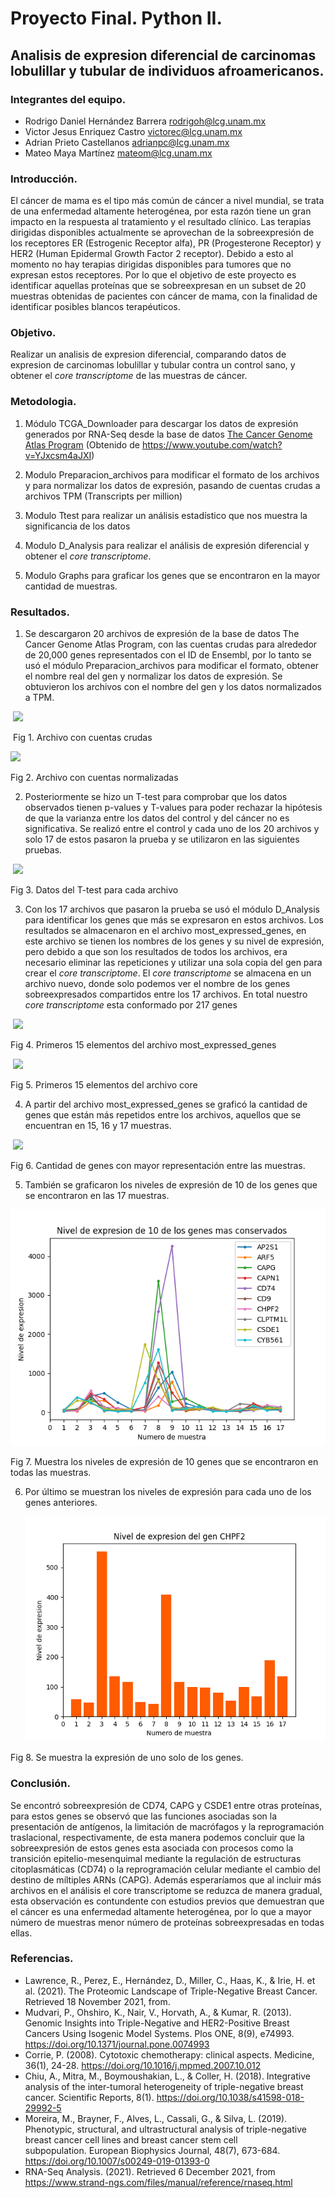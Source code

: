#  Proyecto Final. Python II.

## Analisis de expresion diferencial de carcinomas lobulillar y tubular de individuos afroamericanos. 

### Integrantes del equipo. 

- Rodrigo Daniel Hernández Barrera [rodrigoh@lcg.unam.mx](mailto:rodrigoh@lcg.unam.mx) 
- Victor Jesus Enriquez Castro [victorec@lcg.unam.mx](mailto:victorec@lcg.unam.mx)
- Adrian Prieto Castellanos [adrianpc@lcg.unam.mx](mailto:adrianpc@lcg.unam.mx)
- Mateo Maya Martínez [mateom@lcg.unam.mx](mailto:mateom@lcg.unam.mx)



### Introducción.

El cáncer de mama es el tipo más común de cáncer a nivel mundial, se trata de una enfermedad altamente heterogénea, por esta razón tiene un gran impacto en la respuesta al tratamiento y el resultado clínico.
Las terapias dirigidas disponibles actualmente se aprovechan de la sobreexpresión de los receptores ER (Estrogenic Receptor alfa), PR (Progesterone Receptor) y HER2 (Human Epidermal Growth Factor 2 receptor).
Debido a esto al momento no hay terapias dirigidas disponibles para tumores que no expresan estos receptores. Por lo que el objetivo de este proyecto es identificar aquellas proteínas que se sobreexpresan en un subset de 20 muestras obtenidas de pacientes con cáncer de mama, con la finalidad de identificar posibles blancos terapéuticos.



### Objetivo. 

Realizar un analisis de expresion diferencial, comparando datos de expresion de carcinomas lobulillar y tubular contra un control sano, y obtener el *core transcriptome* de las muestras de cáncer.



### Metodologia. 

1. Módulo TCGA_Downloader para descargar los datos de expresión generados por RNA-Seq desde la base de datos [The Cancer Genome Atlas Program](https://www.cancer.gov/about-nci/organization/ccg/research/structural-genomics/tcga) (Obtenido de https://www.youtube.com/watch?v=YJxcsm4aJXI)

2. Modulo Preparacion_archivos para modificar el formato de los archivos y para normalizar los datos de expresión, pasando de cuentas crudas a archivos TPM (Transcripts per million)
3. Modulo Ttest para realizar un análisis estadístico que nos muestra la significancia de los datos
4. Modulo D_Analysis para realizar el análisis de expresión diferencial y obtener el *core transcriptome*. 
5. Modulo Graphs para graficar los genes que se encontraron en la mayor cantidad de muestras. 



### Resultados. 

1. Se descargaron 20 archivos de expresión de la base de datos The Cancer Genome Atlas Program, con las cuentas crudas para alrededor de 20,000 genes representados con el ID de Ensembl, por lo tanto se usó el módulo Preparacion_archivos para modificar el formato, obtener el nombre real del gen y normalizar los datos de expresión. Se obtuvieron los archivos con el nombre del gen y los datos normalizados a TPM.  

​			                              		   	![](/output/archivo_crudo.jpeg)					

​														Fig 1. Archivo con cuentas crudas



![](/output/archivo_norm.jpeg)

Fig 2. Archivo con cuentas normalizadas 



2. Posteriormente se hizo un T-test para comprobar que los datos observados tienen p-values y T-values para poder rechazar la hipótesis de que la varianza entre los datos del control y del cáncer no es significativa. Se realizó entre el control y cada uno de los 20 archivos y solo 17 de estos pasaron la prueba y se utilizaron en las siguientes pruebas. 

   

​		                               ![](/output/tabla_pvalue.jpeg)      

Fig 3. Datos del T-test para cada archivo



3. Con los 17 archivos que pasaron la prueba se usó el módulo D_Analysis para identificar los genes que más se expresaron en estos archivos. Los resultados se almacenaron en el archivo most_expressed_genes, en este archivo se tienen los nombres de los genes y su nivel de expresión, pero debido a que son los resultados de todos los archivos, era necesario eliminar las repeticiones y utilizar una sola copia del gen para crear el *core transcriptome*.  El *core transcriptome* se almacena en un archivo nuevo, donde solo podemos ver el nombre de los genes sobreexpresados compartidos entre los 17 archivos. En total nuestro *core transcriptome* esta conformado por 217 genes 

​											![](/output/most2.jpeg)	

Fig 4. Primeros 15 elementos del archivo most_expressed_genes



​							                       				![](/output/core.jpeg)

Fig 5. Primeros 15 elementos del archivo core



4. A partir del archivo most_expressed_genes se graficó la cantidad de genes que están más repetidos entre los archivos, aquellos que se encuentran en 15, 16 y 17 muestras. 

​		![](/output/Genes_repetidos_mas_de_15_veces.png)

Fig 6. Cantidad de genes con mayor representación entre las muestras.



5.  También se graficaron los niveles de expresión de 10 de los genes que se encontraron en las 17 muestras.

![](/output/expresion_genes_mas_conservados.png)

  Fig 7. Muestra los niveles de expresión de 10 genes que se encontraron en todas las muestras. 



6. Por último se muestran los niveles de expresión para cada uno de los genes anteriores. 

   ![](/output/expresion_gen_CHPF2_17.png)

Fig 8. Se muestra la expresión de uno solo de los genes. 




### Conclusión.

Se encontró sobreexpresión de CD74, CAPG y CSDE1 entre otras proteínas, para estos genes se observó que las funciones asociadas son la presentación de antígenos, 
la limitación de macrófagos y la reprogramación traslacional, respectivamente, de esta manera podemos concluir que la sobreexpresión de estos genes esta asociada 
con procesos como la transición epitelio-mesenquimal mediante la regulación de estructuras citoplasmáticas (CD74) o la reprogramación celular mediante el cambio 
del destino de míltiples ARNs (CAPG). 
Además esperaríamos que al incluir más archivos en el análisis el core transcriptome se reduzca de manera gradual, esta observación es contundente con estudios 
previos que demuestran que el cáncer es una enfermedad altamente heterogénea, por lo que a mayor número de muestras menor número de proteínas sobreexpresadas en 
todas ellas.

### Referencias.

+ Lawrence, R., Perez, E., Hernández, D., Miller, C., Haas, K., & Irie, H. et al. (2021). The Proteomic Landscape of Triple-Negative Breast Cancer. Retrieved 18 November 2021, from.
+ Mudvari, P., Ohshiro, K., Nair, V., Horvath, A., & Kumar, R. (2013). Genomic Insights into Triple-Negative and HER2-Positive Breast Cancers Using Isogenic Model Systems. Plos ONE, 8(9), e74993. https://doi.org/10.1371/journal.pone.0074993
+ Corrie, P. (2008). Cytotoxic chemotherapy: clinical aspects. Medicine, 36(1), 24-28. https://doi.org/10.1016/j.mpmed.2007.10.012
+ Chiu, A., Mitra, M., Boymoushakian, L., & Coller, H. (2018). Integrative analysis of the inter-tumoral heterogeneity of triple-negative breast cancer. Scientific Reports, 8(1). https://doi.org/10.1038/s41598-018-29992-5
+ Moreira, M., Brayner, F., Alves, L., Cassali, G., & Silva, L. (2019). Phenotypic, structural, and ultrastructural analysis of triple-negative breast cancer cell lines and breast cancer stem cell subpopulation. European Biophysics Journal, 48(7), 673-684. https://doi.org/10.1007/s00249-019-01393-0
+ RNA-Seq Analysis. (2021). Retrieved 6 December 2021, from https://www.strand-ngs.com/files/manual/reference/rnaseq.html
